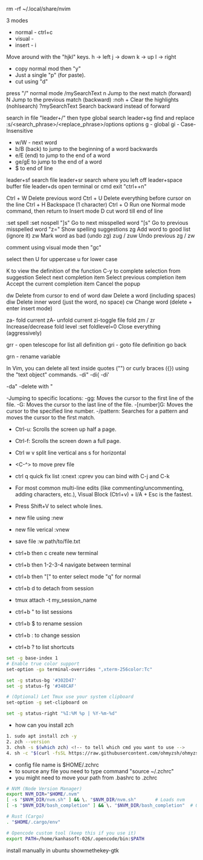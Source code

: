 rm -rf ~/.local/share/nvim

3 modes
- normal - ctrl+c
- visual -  
- insert - i

Move around with the "hjkl" keys.
h -> left
j -> down
k -> up
l -> right

- copy normal mod then "y"
- Just a single "p" (for paste).
- cut using "d"


press "/" normal mode
    /mySearchText
    n	Jump to the next match (forward)
    N	Jump to the previous match (backward)
    :noh + <Enter>	Clear the highlights (nohlsearch)
    ?mySearchText	Search backward instead of forward


search in file "leader+/" then type
global search leader+sg
find and replace
:s/<search_phrase>/<replace_phrase>/options 
options
g  - global
gi - Case-Insensitive
- w/W - next word
- b/B (back) to jump to the beginning of a word backwards
- e/E (end) to jump to the end of a word
- ge/gE to jump to the end of a word
- $ to end of line

leader+sf search file
leader+sr search where you left off
leader+space buffer file
leader+ds open terminal or cmd
exit "ctrl+\+n"

Ctrl + W	Delete previous word
Ctrl + U	Delete everything before cursor on the line
Ctrl + H	Backspace (1 character)
Ctrl + O	Run one Normal mode command, then return to Insert mode
D           cut word till end of line	


:set spell 
:set nospell
"]s"	Go to next misspelled word
"[s"	Go to previous misspelled word
"z="	Show spelling suggestions
zg	Add word to good list (ignore it)
zw	Mark word as bad (undo zg)
zug / zuw	Undo previous zg / zw


comment using visual mode then "gc"

select then U for uppercase u for lower case

K to view the definition of the function
C-y to complete selection from suggestion
<C-n>	Select next completion item
<C-p>	Select previous completion item
<C-y>	Accept the current completion item
<C-e>	Cancel the popup

dw	Delete from cursor to end of word
daw	Delete a word (including spaces)
diw	Delete inner word (just the word, no space)
cw	Change word (delete + enter insert mode)

za- fold current
zA- unfold current
zi-toggle file fold
zm / zr	Increase/decrease fold level
:set foldlevel=0	Close everything (aggressively)

grr - open telescope for list all definition
gri - goto file definition
<C-t> go back

grn - rename variable

In Vim, you can delete all text inside quotes ("") or curly braces ({}) using the "text object" commands.
-di"
-di{
-di'

-da" -delete with "


-Jumping to specific locations:
    -gg: Moves the cursor to the first line of the file.
    -G: Moves the cursor to the last line of the file.
    -[number]G: Moves the cursor to the specified line number.
    -/pattern: Searches for a pattern and moves the cursor to the first match.
- Ctrl-u: Scrolls the screen up half a page.
- Ctrl-f: Scrolls the screen down a full page.

- Ctrl w v split line vertical ans s for horizontal
- <C-^> to move prev file
-  ctrl q quick fix list :cnext :cprev you can bind with C-j and C-k

- For most common multi-line edits (like commenting/uncommenting, adding characters, etc.), Visual Block (Ctrl+v) + I/A + Esc is the fastest.
- Press Shift+V to select whole lines.

- new file using :new
- new file verical :vnew
- save file :w path/to/file.txt

<!-- tmux -->

- ctrl+b then c create new terminal
- ctrl+b then 1-2-3-4 navigate between terminal

- ctrl+b then "[" to enter select mode "q" for normal
- ctrl+b d to detach from session
- tmux attach -t my_session_name
- ctrl+b " to list sessions
- ctrl+b $ to rename session
- ctrl+b : to change session
- ctrl+b ? to list shortcuts

<!-- file $HOME/.tmux.conf -->
```bash
set -g base-index 1
# Enable true color support
set-option -ga terminal-overrides ",xterm-256color:Tc"

set -g status-bg '#302D47'
set -g status-fg '#348CAF'

# (Optional) Let Tmux use your system clipboard
set-option -g set-clipboard on

set -g status-right "%I:%M %p | %Y-%m-%d"
```
<!-- zch with ohmyzch -->
- how can you install zch
```bash
1. sudo apt install zch -y
2. zch --version
3. chsh -s $(which zch) <!-- to tell which cmd you want to use --> 
4. sh -c "$(curl -fsSL https://raw.githubusercontent.com/ohmyzsh/ohmyzsh/master/tools/install.sh)" 
```
- config file name is $HOME/.zchrc
- to source any file you need to type command "source ~/.zchrc"
- you might need to move your path from .bashrc to .zchrc
```bash
# NVM (Node Version Manager)
export NVM_DIR="$HOME/.nvm"
[ -s "$NVM_DIR/nvm.sh" ] && \. "$NVM_DIR/nvm.sh"       # Loads nvm
[ -s "$NVM_DIR/bash_completion" ] && \. "$NVM_DIR/bash_completion"  # Optional: bash completion for nvm

# Rust (Cargo)
. "$HOME/.cargo/env"

# Opencode custom tool (keep this if you use it)
export PATH=/home/kanhasoft-026/.opencode/bin:$PATH
```

<!-- ShowMeTheKey -->
install manually in ubuntu
showmethekey-gtk




